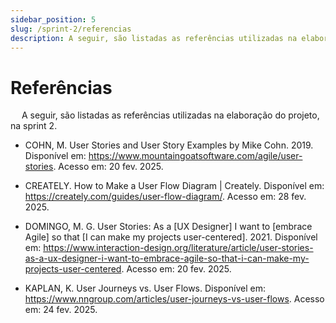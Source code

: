 ```yaml
---
sidebar_position: 5
slug: /sprint-2/referencias
description: A seguir, são listadas as referências utilizadas na elaboração do projeto, na sprint 2.
---
```

# Referências

&emsp; A seguir, são listadas as referências utilizadas na elaboração do projeto, na sprint 2.

* COHN, M. User Stories and User Story Examples by Mike Cohn. 2019. Disponível em: https://www.mountaingoatsoftware.com/agile/user-stories. Acesso em: 20 fev. 2025.

* CREATELY. How to Make a User Flow Diagram | Creately. Disponível em: https://creately.com/guides/user-flow-diagram/. Acesso em: 28 fev. 2025. 

* DOMINGO, M. G. User Stories: As a [UX Designer] I want to [embrace Agile] so that [I can make my projects user-centered]. 2021. Disponível em: https://www.interaction-design.org/literature/article/user-stories-as-a-ux-designer-i-want-to-embrace-agile-so-that-i-can-make-my-projects-user-centered. Acesso em: 20 fev. 2025.  

* KAPLAN, K. User Journeys vs. User Flows. Disponível em: https://www.nngroup.com/articles/user-journeys-vs-user-flows. Acesso em: 24 fev. 2025.